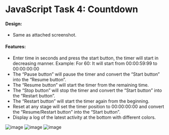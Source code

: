 # JavaScript Task 4: Countdown
#### Design:
- Same as attached screenshot.
#### Features:
- Enter time in seconds and press the start button, the timer will start in decreasing manner.
Example: For 60:
It will start from 00:00:59:99 to 00:00:00:00
- The “Pause button” will pause the timer and convert the “Start button” into the “Resume button”.
- The “Resume button” will start the timer from the remaining time.
- The “Stop button” will stop the timer and convert the “Start button” into the “Restart button”.
- The “Restart button” will start the timer again from the beginning.
- Reset at any stage will set the timer position to 00:00:00:00 and convert the “Resume/Restart button” into the “Start button”.
- Display a log of the latest activity at the bottom with different colors.



![image](https://user-images.githubusercontent.com/127378016/224021872-8990cc81-ac20-4889-8f0f-ebd673997a03.png)
![image](https://user-images.githubusercontent.com/127378016/224021914-40dbd626-af39-42e6-88d1-5596527658ae.png)
![image](https://user-images.githubusercontent.com/127378016/224021997-e954d6cb-fd85-44d2-9cf0-06377287bec2.png)
  
